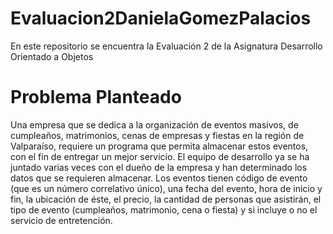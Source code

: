 # Evaluacion2DanielaGomezPalacios
En este repositorio se encuentra la Evaluación 2 de la Asignatura Desarrollo Orientado a Objetos

# Problema Planteado
Una empresa que se dedica a la organización de eventos masivos, de cumpleaños, matrimonios, cenas de empresas y fiestas en la región de Valparaíso, requiere un programa que permita almacenar estos eventos, con el fin de entregar un mejor servicio. El equipo de desarrollo ya se ha juntado varias veces con el dueño de la empresa y han determinado los datos que se requieren almacenar. Los eventos tienen código de evento (que es un número correlativo único), una fecha del evento, hora de inicio y fin, la ubicación de éste, el precio, la cantidad de personas que asistirán, el tipo de evento (cumpleaños, matrimonio, cena o fiesta) y si incluye o no el servicio de entretención.
